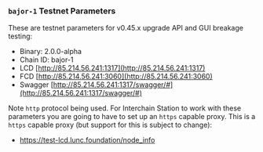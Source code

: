 ### `bajor-1` Testnet Parameters

These are testnet parameters for v0.45.x upgrade API and GUI breakage testing:

-   Binary: 2.0.0-alpha
-   Chain ID: bajor-1
-   LCD [http://85.214.56.241:1317](http://85.214.56.241:1317)
-   FCD [http://85.214.56.241:3060](http://85.214.56.241:3060)
-   Swagger [http://85.214.56.241:1317/swagger/#](http://85.214.56.241:1317/swagger/#)

Note `http` protocol being used. For Interchain Station to work with these parameters you are going to have to set up an `https` capable proxy. This is a `https` capable proxy (but support for this is subject to change):

-   https://test-lcd.lunc.foundation/node_info
